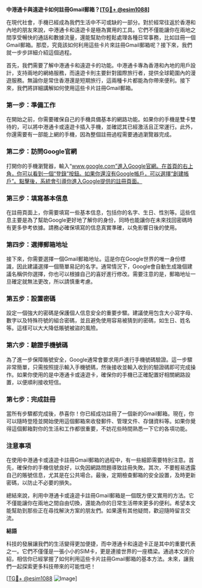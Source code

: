 **中港通卡與遠遊卡如何註冊Gmail郵箱？[[TG💪+ @esim1088](https://t.me/s/esim1088)]**

在現代社會，手機已經成為我們生活中不可或缺的一部分。對於經常往返於香港和內地的朋友來說，中港通卡和遠遊卡是極為實用的工具。它們不僅能讓你在兩地之間享受暢快的通話和數據流量，還能幫助你輕鬆處理各種日常事務，比如註冊一個Gmail郵箱。那麼，究竟該如何利用這些卡片來註冊Gmail郵箱呢？接下來，我們就一步步詳細介紹這個過程。

首先，我們需要了解中港通卡和遠遊卡的功能。中港通卡專為香港和內地的用戶設計，支持兩地的網絡服務，而遠遊卡則主要針對國際旅行者，提供全球範圍內的漫遊服務。無論你是常住香港還是短期旅行，這兩種卡片都能為你帶來便利。接下來，我們將詳細講解如何使用這些卡片註冊Gmail郵箱。

### 第一步：準備工作

在開始之前，你需要確保自己的手機具備基本的網路功能。如果你的手機是雙卡雙待的，可以將中港通卡或遠遊卡插入手機，並確認其已經激活且正常運行。此外，你還需要有一部能上網的手機，因為整個註冊過程需要通過瀏覽器完成。

### 第二步：訪問Google官網

打開你的手機瀏覽器，輸入“www.google.com”進入Google官網。在首頁的右上角，你可以看到一個“登錄”按鈕。如果你還沒有Google帳戶，可以選擇“創建帳戶”。點擊後，系統會引導你進入Google提供的註冊頁面。

### 第三步：填寫基本信息

在註冊頁面上，你需要填寫一些基本信息，包括你的名字、生日、性別等。這些信息主要是為了幫助Google更好地了解你的身份，同時也能讓你在未來找回密碼時有更多參考依據。請務必確保填寫的信息真實準確，以免影響日後的使用。

### 第四步：選擇郵箱地址

接下來，你需要選擇一個Gmail郵箱地址。這是你在Google世界的唯一身份標識，因此建議選擇一個簡單易記的名字。通常情況下，Google會自動生成幾個建議名稱供你選擇，你也可以根據自己的喜好進行修改。需要注意的是，郵箱地址一旦確定就無法更改，所以請慎重考慮。

### 第五步：設置密碼

設定一個強大的密碼是保護個人信息安全的重要步驟。建議使用包含大小寫字母、數字以及特殊符號的組合密碼，並且避免使用容易被猜到的密碼，如生日、姓名等。這樣可以大大降低賬號被盜的風險。

### 第六步：驗證手機號碼

為了進一步保障賬號安全，Google通常會要求用戶進行手機號碼驗證。這一步驟非常簡單，只需按照提示輸入手機號碼，然後接收並輸入收到的驗證碼即可完成操作。如果你使用的是中港通卡或遠遊卡，確保你的手機已正確配置好相關網路設置，以便順利接收短信。

### 第七步：完成註冊

當所有步驟都完成後，恭喜你！你已經成功註冊了一個新的Gmail郵箱。現在，你可以隨時登陸並開始使用這個郵箱來收發郵件、管理文件、存儲資料等。如果你覺得這個郵箱對你的生活和工作都很重要，不妨花些時間熟悉一下它的各項功能。

### 注意事項

在使用中港通卡或遠遊卡註冊Gmail郵箱的過程中，有一些細節需要特別注意。首先，確保你的手機信號良好，以免因網路問題導致註冊失敗。其次，不要輕易透露自己的賬號信息，尤其是在公共場合。最後，定期檢查郵箱的安全設置，及時更新密碼，以防止不必要的損失。

總結來說，利用中港通卡或遠遊卡註冊Gmail郵箱是一個既方便又實用的方法。它不僅能讓你在兩地之間自由切換，還能為你的日常生活帶來更多的便利。希望本文能幫助到那些正在尋找解決方案的朋友們。如果還有其他疑問，歡迎隨時留言交流。

**結語**

科技的發展讓我們的生活變得更加便捷，而中港通卡和遠遊卡正是其中的重要代表之一。它們不僅僅是一張小小的SIM卡，更是連接世界的一座橋梁。通過本文的介紹，相信你已經掌握了如何利用這些卡片註冊Gmail郵箱的基本方法。未來，讓我們一起探索更多科技帶來的可能性吧！

[[TG💪+ @esim1088](https://t.me/s/esim1088) ![Image](https://i.postimg.cc/4NQfJmqS/Snipaste-2025-05-13-00-14-12.png)]